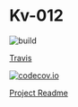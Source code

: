 # Kv-012

![build](https://travis-ci.org/ITsvetkoFF/Kv-012.svg?branch=master)

[Travis](https://travis-ci.org/ITsvetkoFF/Kv-012/builds)

[![codecov.io](https://codecov.io/github/ITsvetkoFF/Kv-012/coverage.svg?branch=master)](https://codecov.io/github/ITsvetkoFF/Kv-012?branch=master)

[Project Readme](TCMSApp/README.md) 


